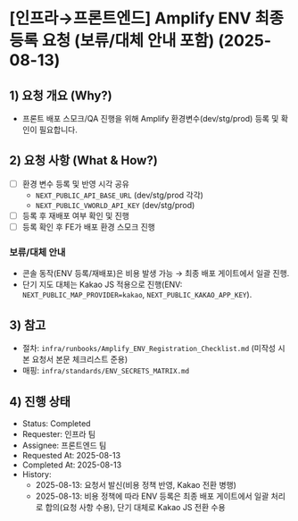 # [인프라→프론트엔드] Amplify ENV 최종 등록 요청 (보류/대체 안내 포함) (2025-08-13)

## 1) 요청 개요 (Why?)

- 프론트 배포 스모크/QA 진행을 위해 Amplify 환경변수(dev/stg/prod) 등록 및 확인이 필요합니다.

## 2) 요청 사항 (What & How?)

- [ ] 환경 변수 등록 및 반영 시각 공유
  - `NEXT_PUBLIC_API_BASE_URL` (dev/stg/prod 각각)
  - `NEXT_PUBLIC_VWORLD_API_KEY` (dev/stg/prod)
- [ ] 등록 후 재배포 여부 확인 및 진행
- [ ] 등록 확인 후 FE가 배포 환경 스모크 진행

### 보류/대체 안내

- 콘솔 동작(ENV 등록/재배포)은 비용 발생 가능 → 최종 배포 게이트에서 일괄 진행.
- 단기 지도 대체는 Kakao JS 적용으로 진행(ENV: `NEXT_PUBLIC_MAP_PROVIDER=kakao`, `NEXT_PUBLIC_KAKAO_APP_KEY`).

## 3) 참고

- 절차: `infra/runbooks/Amplify_ENV_Registration_Checklist.md` (미작성 시 본 요청서 본문 체크리스트 준용)
- 매핑: `infra/standards/ENV_SECRETS_MATRIX.md`

## 4) 진행 상태

- Status: Completed
- Requester: 인프라 팀
- Assignee: 프론트엔드 팀
- Requested At: 2025-08-13
- Completed At: 2025-08-13
- History:
  - 2025-08-13: 요청서 발신(비용 정책 반영, Kakao 전환 병행)
  - 2025-08-13: 비용 정책에 따라 ENV 등록은 최종 배포 게이트에서 일괄 처리로 합의(요청 사항 수용), 단기 대체로 Kakao JS 전환 수용
